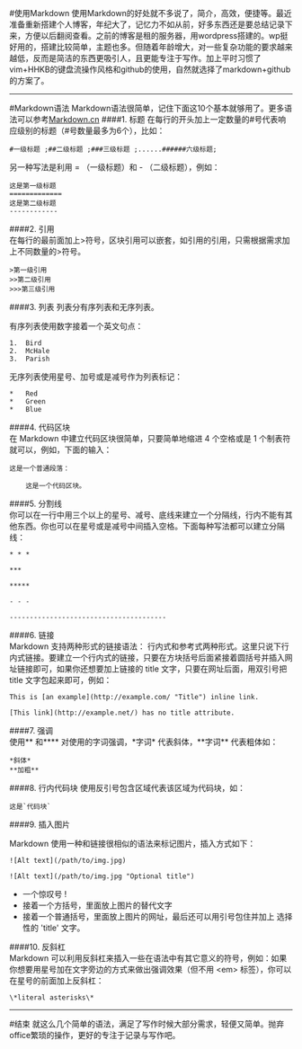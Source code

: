 #使用Markdown
使用Markdown的好处就不多说了，简介，高效，便捷等。最近准备重新搭建个人博客，年纪大了，记忆力不如从前，好多东西还是要总结记录下来，方便以后翻阅查看。之前的博客是租的服务器，用wordpress搭建的。wp挺好用的，搭建比较简单，主题也多。但随着年龄增大，对一些复杂功能的要求越来越低，反而是简洁的东西更吸引人，且更能专注于写作。加上平时习惯了vim+HHKB的键盘流操作风格和github的使用，自然就选择了markdown+github的方案了。
***
#Markdown语法
Markdown语法很简单，记住下面这10个基本就够用了。更多语法可以参考[Markdown.cn](http://www.markdown.cn)
####1. 标题
在每行的开头加上一定数量的\#号代表响应级别的标题（#号数量最多为6个），比如：  

	#一级标题 ;##二级标题 ;###三级标题 ;......######六级标题;  
  
另一种写法是利用 = （一级标题）和 - （二级标题），例如：  
	
	这是第一级标题  
	=============  
	这是第二级标题  
	------------
####2. 引用  
在每行的最前面加上>符号，区块引用可以嵌套，如引用的引用，只需根据需求加上不同数量的>符号。  

	>第一级引用
	>>第二级引用
	>>>第三级引用
	
####3. 列表
列表分有序列表和无序列表。  

有序列表使用数字接着一个英文句点：  

	1.  Bird
	2.  McHale
	3.  Parish

无序列表使用星号、加号或是减号作为列表标记：  

	*   Red
	*   Green
	*   Blue
  
####4. 代码区块  
在 Markdown 中建立代码区块很简单，只要简单地缩进 4 个空格或是 1 个制表符就可以，例如，下面的输入：  
  
	这是一个普通段落：

    	这是一个代码区块。  
  

####5. 分割线  
你可以在一行中用三个以上的星号、减号、底线来建立一个分隔线，行内不能有其他东西。你也可以在星号或是减号中间插入空格。下面每种写法都可以建立分隔线：  
  
	* * *

	***

	*****

	- - -

	---------------------------------------   
  

####6. 链接  
Markdown 支持两种形式的链接语法： 行内式和参考式两种形式。这里只说下行内式链接。要建立一个行内式的链接，只要在方块括号后面紧接着圆括号并插入网址链接即可，如果你还想要加上链接的 title 文字，只要在网址后面，用双引号把 title 文字包起来即可，例如：  

	This is [an example](http://example.com/ "Title") inline link.

	[This link](http://example.net/) has no title attribute.
  
####7. 强调  
使用\** 和\**** 对使用的字词强调，\*字词* 代表斜体，\*\*字词\*\* 代表粗体如：  

	*斜体*
	**加粗**
####8. 行内代码块
使用反引号包含区域代表该区域为代码块，如：  

	这是`代码块`  

####9. 插入图片  

Markdown 使用一种和链接很相似的语法来标记图片，插入方式如下：  

	![Alt text](/path/to/img.jpg)

	![Alt text](/path/to/img.jpg "Optional title")  


*	一个惊叹号 !  
*	接着一个方括号，里面放上图片的替代文字  
*	接着一个普通括号，里面放上图片的网址，最后还可以用引号包住并加上 选择性的 'title' 文字。


####10. 反斜杠  
Markdown 可以利用反斜杠来插入一些在语法中有其它意义的符号，例如：如果你想要用星号加在文字旁边的方式来做出强调效果（但不用 <em\> 标签），你可以在星号的前面加上反斜杠：  

	\*literal asterisks\*

***
#结束
就这么几个简单的语法，满足了写作时候大部分需求，轻便又简单。抛弃office繁琐的操作，更好的专注于记录与写作吧。

